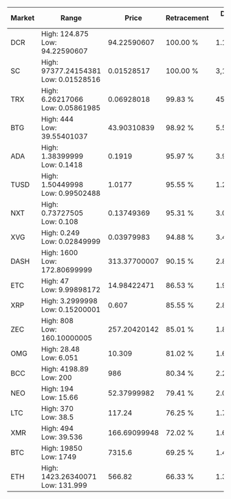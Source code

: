 | Market | Range | Price| Retracement | Doubles to 50% |
| --- | --- | --- | --- | --- |
| DCR | High: 124.875<br />Low: 94.22590607 | 94.22590607 | 100.00 % | 1.16 |
| SC | High: 97377.24154381<br />Low: 0.01528516 | 0.01528517 | 100.00 % | 3,185,350.80 |
| TRX | High: 6.26217066<br />Low: 0.05861985 | 0.06928018 | 99.83 % | 45.62 |
| BTG | High: 444<br />Low: 39.55401037 | 43.90310839 | 98.92 % | 5.51 |
| ADA | High: 1.38399999<br />Low: 0.1418 | 0.1919 | 95.97 % | 3.98 |
| TUSD | High: 1.50449998<br />Low: 0.99502488 | 1.0177 | 95.55 % | 1.23 |
| NXT | High: 0.73727505<br />Low: 0.108 | 0.13749369 | 95.31 % | 3.07 |
| XVG | High: 0.249<br />Low: 0.02849999 | 0.03979983 | 94.88 % | 3.49 |
| DASH | High: 1600<br />Low: 172.80699999 | 313.37700007 | 90.15 % | 2.83 |
| ETC | High: 47<br />Low: 9.99898172 | 14.98422471 | 86.53 % | 1.90 |
| XRP | High: 3.2999998<br />Low: 0.15200001 | 0.607 | 85.55 % | 2.84 |
| ZEC | High: 808<br />Low: 160.10000005 | 257.20420142 | 85.01 % | 1.88 |
| OMG | High: 28.48<br />Low: 6.051 | 10.309 | 81.02 % | 1.67 |
| BCC | High: 4198.89<br />Low: 200 | 986 | 80.34 % | 2.23 |
| NEO | High: 194<br />Low: 15.66 | 52.37999982 | 79.41 % | 2.00 |
| LTC | High: 370<br />Low: 38.5 | 117.24 | 76.25 % | 1.74 |
| XMR | High: 494<br />Low: 39.536 | 166.69099948 | 72.02 % | 1.60 |
| BTC | High: 19850<br />Low: 1749 | 7315.6 | 69.25 % | 1.48 |
| ETH | High: 1423.26340071<br />Low: 131.999 | 566.82 | 66.33 % | 1.37 |
